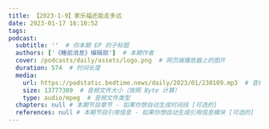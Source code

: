 ```yaml
---
title: 【2023-1-9】家乐福还能走多远
date: 2023-01-17 16:10:52
tags:
podcast:
  subtitle: ''  # 你本期 EP 的子标题
  authors: ['《睡前消息》编辑部']  # 本期作者
  cover: /podcasts/daily/assets/logo.png  # 网页端播放器上的图片
  duration: 574  # 时间长度
  media:
    url: https://podstatic.bedtime.news/daily/2023/01/230109.mp3  # 音频文件
    size: 13777389  # 音频文件大小（按照 Byte 计算）
    type: audio/mpeg  # 音频文件类型
  chapters: null # 本期节目章节 - 如果你想自动生成时间线 [可选的]
  references: null # 本期节目引用信息 - 如果你想自动生成引用信息模块 [可选的]
---
```

